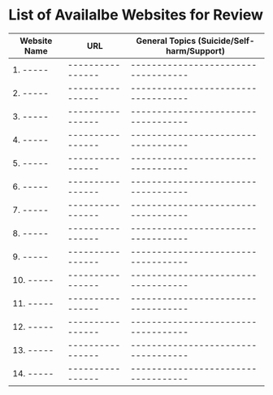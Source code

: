 
# List of Availalbe Websites for Review

Website Name | URL          | General Topics (Suicide/Self-harm/Support)
------------ | ------------- | -------------------------------
1. ----- |---------------- |-----------------------------------
2.  ----- |---------------- |-----------------------------------
3. ----- |---------------- |-----------------------------------
4.  ----- |---------------- |-----------------------------------
5. ----- |---------------- |-----------------------------------
6.  ----- |---------------- |-----------------------------------
7. ----- |---------------- |-----------------------------------
8.  ----- |---------------- |-----------------------------------
9. ----- |---------------- |-----------------------------------
10.  ----- |---------------- |-----------------------------------
11. ----- |---------------- |-----------------------------------
12.  ----- |---------------- |-----------------------------------
13. ----- |---------------- |-----------------------------------
14.  ----- |---------------- |-----------------------------------
